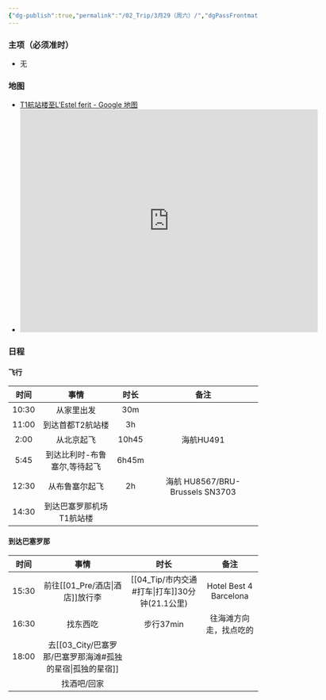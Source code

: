 ```yaml
---
{"dg-publish":true,"permalink":"/02_Trip/3月29（周六）/","dgPassFrontmatter":true}
---
```



### 主项（必须准时）
+ 无
### 地图
+ [T1航站楼至L'Estel ferit - Google 地图](https://maps.app.goo.gl/y2Rk6RTa7DKFHpRv6)
+ <iframe src="https://www.google.com/maps/embed?pb=!1m34!1m12!1m3!1d95854.48540692504!2d2.0465900699021056!3d41.34251369849188!2m3!1f0!2f0!3f0!3m2!1i1024!2i768!4f13.1!4m19!3e0!4m5!1s0x12a49e71d94a68c3%3A0x4135e11f17bbdf78!2z6KW_54-t54mZIEVsIFByYXQgZGUgTGxvYnJlZ2F0LCBUMeiIquermealvA!3m2!1d41.289182!2d2.0746423!4m5!1s0x12a4a3146a3dddb3%3A0xb505e4380b8917b4!2sHotel%20Best%204%20Barcelona!3m2!1d41.396000199999996!2d2.2008581!4m5!1s0x12a4a3078ad66bd3%3A0xdeae503b7ed3399f!2zTGEgRXN0cmVsbGEgSGVyaWRhLCBQYXNzZWlnIE1hcsOtdGltIGRlIGxhIEJhcmNlbG9uZXRhLCDlt7TloZ7nvZfpgqPopb_nj63niZk!3m2!1d41.376516099999996!2d2.1910944999999997!5e0!3m2!1szh-CN!2s!4v1741171211520!5m2!1szh-CN!2s" width="600" height="450" style="border:0;" allowfullscreen="" loading="lazy" referrerpolicy="no-referrer-when-downgrade"></iframe>
### 日程
#### 飞行

|  时间   |       事情        |  时长   |               备注               |
| :---: | :-------------: | :---: | :----------------------------: |
| 10:30 |      从家里出发      |  30m  |                                |
| 11:00 |    到达首都T2航站楼    |  3h   |                                |
| 2:00  |      从北京起飞      | 10h45 |            海航HU491             |
| 5:45  | 到达比利时-布鲁塞尔,等待起飞 | 6h45m |                                |
| 12:30 |     从布鲁塞尔起飞     |  2h   | 海航 HU8567/BRU-Brussels  SN3703 |
| 14:30 |  到达巴塞罗那机场T1航站楼  |       |                                |
####  到达巴塞罗那

|  时间   |            事情            |             时长              |           备注           |
| :---: | :----------------------: | :-------------------------: | :--------------------: |
| 15:30 |       前往[[01_Pre/酒店\|酒店]]放行李        | [[04_Tip/市内交通#打车\|打车]]30分钟(21.1公里) | Hotel Best 4 Barcelona |
| 16:30 |           找东西吃           |           步行37min           |      往海滩方向走，找点吃的       |
| 18:00 | 去[[03_City/巴塞罗那/巴塞罗那海滩#孤独的星宿\|孤独的星宿]] |                             |                        |
|       |          找酒吧/回家          |                             |                        |


